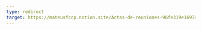 ```yaml
---
type: redirect
target: https://mateusfccp.notion.site/Actas-de-reuniones-96fe319e169745f181c9c0245fba0e5f
---
```

